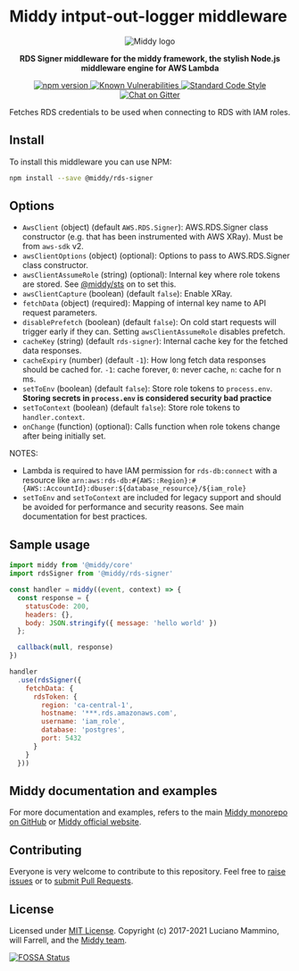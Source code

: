 # Middy intput-out-logger middleware

<div align="center">
  <img alt="Middy logo" src="https://raw.githubusercontent.com/middyjs/middy/master/docs/img/middy-logo.png"/>
</div>

<div align="center">
  <p><strong>RDS Signer middleware for the middy framework, the stylish Node.js middleware engine for AWS Lambda</strong></p>
</div>

<div align="center">
<p>
  <a href="http://badge.fury.io/js/%40middy%2Frds-signer">
    <img src="https://badge.fury.io/js/%40middy%2Frds-signer.svg" alt="npm version" style="max-width:100%;">
  </a>
  <a href="https://snyk.io/test/github/middyjs/middy">
    <img src="https://snyk.io/test/github/middyjs/middy/badge.svg" alt="Known Vulnerabilities" data-canonical-src="https://snyk.io/test/github/middyjs/middy" style="max-width:100%;">
  </a>
  <a href="https://standardjs.com/">
    <img src="https://img.shields.io/badge/code_style-standard-brightgreen.svg" alt="Standard Code Style"  style="max-width:100%;">
  </a>
  <a href="https://gitter.im/middyjs/Lobby">
    <img src="https://badges.gitter.im/gitterHQ/gitter.svg" alt="Chat on Gitter"  style="max-width:100%;">
  </a>
</p>
</div>

Fetches RDS credentials to be used when connecting to RDS with IAM roles.

## Install

To install this middleware you can use NPM:

```bash
npm install --save @middy/rds-signer
```


## Options

- `AwsClient` (object) (default `AWS.RDS.Signer`): AWS.RDS.Signer class constructor (e.g. that has been instrumented with AWS XRay). Must be from `aws-sdk` v2.
- `awsClientOptions` (object) (optional): Options to pass to AWS.RDS.Signer class constructor.
- `awsClientAssumeRole` (string) (optional): Internal key where role tokens are stored. See [@middy/sts](/packages/sts/README.md) on to set this.
- `awsClientCapture` (boolean) (default `false`): Enable XRay.
- `fetchData` (object) (required): Mapping of internal key name to API request parameters.
- `disablePrefetch` (boolean) (default `false`): On cold start requests will trigger early if they can. Setting `awsClientAssumeRole` disables prefetch.
- `cacheKey` (string) (default `rds-signer`): Internal cache key for the fetched data responses.
- `cacheExpiry` (number) (default `-1`): How long fetch data responses should be cached for. `-1`: cache forever, `0`: never cache, `n`: cache for n ms.
- `setToEnv` (boolean) (default `false`): Store role tokens to `process.env`. **Storing secrets in `process.env` is considered security bad practice**
- `setToContext` (boolean) (default `false`): Store role tokens to `handler.context`.
- `onChange` (function) (optional): Calls function when role tokens change after being initially set.

NOTES:
- Lambda is required to have IAM permission for `rds-db:connect` with a resource like `arn:aws:rds-db:#{AWS::Region}:#{AWS::AccountId}:dbuser:${database_resource}/${iam_role}`
- `setToEnv` and `setToContext` are included for legacy support and should be avoided for performance and security reasons. See main documentation for best practices.

## Sample usage

```javascript
import middy from '@middy/core'
import rdsSigner from '@middy/rds-signer'

const handler = middy((event, context) => {
  const response = {
    statusCode: 200,
    headers: {},
    body: JSON.stringify({ message: 'hello world' })
  };

  callback(null, response)
})

handler
  .use(rdsSigner({
    fetchData: {
      rdsToken: {
        region: 'ca-central-1',
        hostname: '***.rds.amazonaws.com',
        username: 'iam_role',
        database: 'postgres',
        port: 5432
      }
    }
  }))
```


## Middy documentation and examples

For more documentation and examples, refers to the main [Middy monorepo on GitHub](https://github.com/middyjs/middy) or [Middy official website](https://middy.js.org).


## Contributing

Everyone is very welcome to contribute to this repository. Feel free to [raise issues](https://github.com/middyjs/middy/issues) or to [submit Pull Requests](https://github.com/middyjs/middy/pulls).


## License

Licensed under [MIT License](LICENSE). Copyright (c) 2017-2021 Luciano Mammino, will Farrell, and the [Middy team](https://github.com/middyjs/middy/graphs/contributors).

<a href="https://app.fossa.io/projects/git%2Bgithub.com%2Fmiddyjs%2Fmiddy?ref=badge_large">
  <img src="https://app.fossa.io/api/projects/git%2Bgithub.com%2Fmiddyjs%2Fmiddy.svg?type=large" alt="FOSSA Status"  style="max-width:100%;">
</a>
